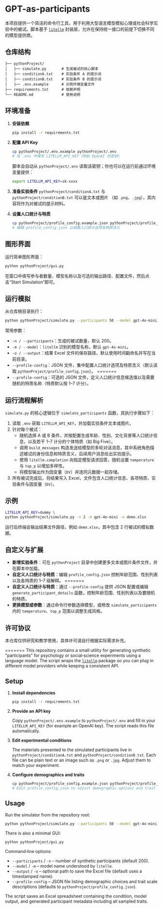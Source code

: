 # GPT-as-participants

本项目提供一个简洁的命令行工具，用于利用大型语言模型模拟心理或社会科学实验中的被试。脚本基于 [`litellm`](https://github.com/BerriAI/litellm) 封装层，允许在保持统一接口的前提下切换不同的模型提供商。

## 仓库结构
```
├── pythonProject/
│   ├── simulate.py       # 生成被试的核心脚本
│   ├── conditionA.txt    # 实验条件 A 的提示词
│   ├── conditionB.txt    # 实验条件 B 的提示词
│   ├── .env.example      # 示例环境变量文件
├── requirements.txt      # 依赖声明
└── README.md             # 使用说明
```

## 环境准备
1. **安装依赖**
   ```bash
   pip install -r requirements.txt
   ```
2. **配置 API Key**
   ```bash
   cp pythonProject/.env.example pythonProject/.env
   # 在 .env 中填写 LITELLM_API_KEY（例如 OpenAI 的密钥）
   ```
   脚本会自动从 `pythonProject/.env` 读取该密钥；你也可以在运行前通过环境变量提供：
   ```bash
   export LITELLM_API_KEY=sk-xxxx
   ```
3. **准备实验条件**
   `pythonProject/conditionA.txt` 与 `pythonProject/conditionB.txt` 可以是文本或图片
   （如 `.png`、`.jpg`），其内容将作为对被试的提示材料。

4. **设置人口统计与特质**
   ```bash
   cp pythonProject/profile_config.example.json pythonProject/profile_config.json
   # 编辑 profile_config.json 以调整人口统计选项及特质含义
   ```

## 图形界面
运行简单图形界面：
```bash
python pythonProject/gui.py
```
在窗口中填写参与者数量、模型名称以及可选的输出路径、配置文件，然后点击“Start Simulation”即可。

## 运行模拟
从仓库根目录执行：
```bash
python pythonProject/simulate.py --participants 50 --model gpt-4o-mini
```
常用参数：
- `-n / --participants`：生成的被试数量，默认 200。
- `-m / --model`：`litellm` 识别的模型名称，默认 `gpt-4o-mini`。
- `-o / --output`：结果 Excel 文件的保存路径，默认使用时间戳命名并写在当前目录。
- `--profile-config`：JSON 文件，集中配置人口统计选项及特质含义（默认读取 `pythonProject/profile_config.json`）。
=======
- `--profile-config`：可选的 JSON 文件，定义人口统计信息候选值以及需要随机的特质名称（特质默认按 1–7 计分）。

## 运行流程解析
`simulate.py` 的核心逻辑位于 `simulate_participants` 函数，其执行步骤如下：
1. 读取 `.env` 获取 `LITELLM_API_KEY`，并加载实验条件文本或图片。
2. 针对每个被试：
   - 随机选择 A 或 B 条件，并按配置生成年龄、性别、文化背景等人口统计信息，以及若干 1–7 计分的个体特质（如 Big Five）。
   - 调用 `build_messages` 构造发送给模型的多轮对话消息，其中系统角色描述被试的身份信息和特质含义，后续用户消息给出实验提示。
   - 使用 `litellm.completion` 向指定模型请求回答，随机设置 `temperature` 与 `top_p` 以增加多样性。
   - 将模型输出作为因变量（`DV`）并连同元数据一起存储。
3. 所有被试完成后，将结果写入 Excel，文件包含人口统计信息、各项特质、实验条件与因变量（`DV`）。

## 示例
```bash
LITELLM_API_KEY=dummy \
python pythonProject/simulate.py -n 2 -m gpt-4o-mini -o demo.xlsx
```
运行后终端会输出结果文件路径，例如 `demo.xlsx`，其中包含 2 行被试的模拟数据。

## 自定义与扩展
- **新增实验条件**：可在 `pythonProject` 目录中创建更多文本或图片条件文件，并在脚本中加载。
- **自定义人口统计与特质**：编辑 `profile_config.json` 控制年龄范围、性别列表以及各特质的 1–7 级解释。
=======
- **自定义人口统计与特质**：通过 `--profile-config` 提供 JSON 配置或编辑 `generate_participant_details` 函数，控制年龄范围、性别列表以及要随机的特质。
- **更换模型或参数**：通过命令行参数选择模型，或修改 `simulate_participants` 内的 `temperature`、`top_p` 范围以调整生成风格。

## 许可协议
本仓库仅供研究和教学使用，具体许可请自行根据实际需求补充。

=======
This repository contains a small utility for generating synthetic
"participants" for psychology or social‑science experiments using a
language model.  The script wraps the [`litellm`](https://github.com/BerriAI/litellm)
package so you can plug in different model providers while keeping a
consistent API.

## Setup

1. **Install dependencies**

   ```bash
   pip install -r requirements.txt
   ```

2. **Provide an API key**

   Copy `pythonProject/.env.example` to `pythonProject/.env` and fill in
your `LITELLM_API_KEY` (for example an OpenAI key).  The script reads this
file automatically.

3. **Edit experimental conditions**

   The materials presented to the simulated participants live in
   `pythonProject/conditionA.txt` and `pythonProject/conditionB.txt`.
   Each file can be plain text or an image such as `.png` or `.jpg`.
   Adjust them to match your experiment.

4. **Configure demographics and traits**

   ```bash
   cp pythonProject/profile_config.example.json pythonProject/profile_config.json
   # Edit profile_config.json to adjust demographic options and trait scale meanings
   ```

## Usage

Run the simulator from the repository root:

```bash
python pythonProject/simulate.py --participants 50 --model gpt-4o-mini
```

There is also a minimal GUI:

```bash
python pythonProject/gui.py
```

Command‑line options:

- `--participants` / `-n` – number of synthetic participants (default 200).
- `--model` / `-m` – model name understood by `litellm`.
- `--output` / `-o` – optional path to save the Excel file (default uses a
  timestamped name).
- `--profile-config` – JSON file listing demographic choices and trait scale
  descriptions (defaults to `pythonProject/profile_config.json`).

The script saves an Excel spreadsheet containing the condition, model
output, and generated participant metadata including all sampled traits.